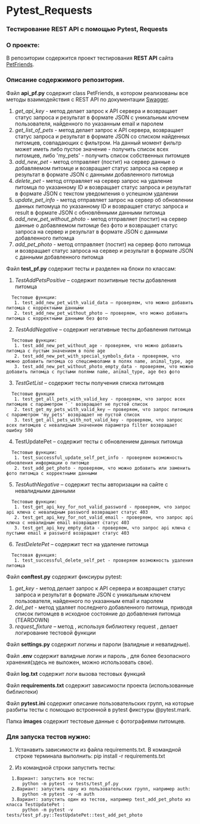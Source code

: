# Pytest_Requests
### Тестирование REST API с помощью Pytest, Requests

### О проекте:
В репозитории содержится проект тестирования **REST API** сайта [PetFriends](https://petfriends.skillfactory.ru/).

### Описание содержимого репозитория.

Файл **api_pf.py** содержит class PetFriends, в котором реализованы все методы взаимодействия с REST API по документации [Swagger](https://petfriends.skillfactory.ru/apidocs/#/).
  1.	*get_api_key* - метод делает запрос к API сервера и возвращает статус запроса и результат в формате JSON с уникальным ключем пользователя, найденного по указанным email и паролем
  2.	*get_list_of_pets* - метод делает запрос к API сервера, возвращает статус запроса и результат в формате JSON со списком найденных питомцев, совпадающих с фильтром. На данный момент 
       фильтр может иметь либо пустое значение - получить список всех питомцев, либо 'my_pets' - получить список собственных питомцев
  3.	*add_new_pet* - метод отправляет (постит) на сервер данные о добавляемом питомце и возвращает статус запроса на сервер и результат в формате JSON с данными добавленного питомца
  4.	*delete_pet* - метод отправляет на сервер запрос на удаление питомца по указанному ID и возвращает статус запроса и результат в формате JSON с текстом уведомления о успешном удалении
  5.	*update_pet_info* - метод отправляет запрос на сервер об обновлении данных питомуца по указанному ID и возвращает статус запроса и result в формате JSON с обновлёнными данными питомца
  6.	*add_new_pet_without_photo* - метод отправляет (постит) на сервер данные о добавляемом питомце без фото и возвращает статус запроса на сервер и результат в формате JSON с данными добавленного питомца
  7.	*add_pet_photo* - метод отправляет (постит) на сервер фото питомца и возвращает статус  запроса на сервер и результат в формате JSON с данными добавленного питомца  
   
 Файл **test_pf.py** содержит тесты и разделен на блоки по классам:
  1.	*TestAddPetsPositive* – содержит позитивные тесты добавления питомца
  
      Тестовые функции:
       1. test_add_new_pet_with_valid_data – проверяем, что можно добавить питомца с корректными данными
       2. test_add_new_pet_without_photo – проверяем, что можно добавить питомца с корректными данными без фото
       
  2.	*TestAddNegative* – содержит негативные тесты добавления питомца
  
      Тестовые функции:
       1. test_add_new_pet_without_age - проверяем, что можно добавить питомца c пустым значением в поле age
       2. test_add_new_pet_with_speсial_symbols_data - проверяем, что можно добавить питомца со спецсимволами в полях name, animal_type, age
       3. test_add_new_pet_without_photo_empty_data - проверяем, что можно добавить питомца с пустыми полями name, animal_type, age без фото
       
  3.	*TestGetList* – содержит тесты получения списка питомцев
   
      Тестовые функции
       1. test_get_all_pets_with_valid_key - проверяем, что запрос всех питомцев c параметром ' ' возвращает не пустой список
       2. test_get_my_pets_with_valid_key – проверяем, что запрос питомцев c параметром 'my_pets' возвращает не пустой список
       3. test_get_all_pets_with_not_valid_key - проверяем, что запрос всех питомцев c невалидным значением параметра filter возвращает ошибку 500
       
  4.	TestUpdatePet – содержит тесты с обновлением данных питомца
  
      Тестовые функции:
       1. test_successful_update_self_pet_info - проверяем возможность обновления информации о питомце
       2. test_add_pet_photo - проверяем, что можно добавить или заменить фото питомца с корректными данными
       
  5.	*TestAuthNegative* – содержит тесты авторизации на сайте с невалидными данными
  
      Тестовые функции:
       1. test_get_api_key_for_not_valid_password - проверяем, что запрос api ключа с невалидным password возвращает статус 403
       2. test_get_api_key_for_not_valid_email - проверяем, что запрос api ключа с невалидным email возвращает статус 403
       3. test_get_api_key_empty_data - проверяем, что запрос api ключа с пустыми email и password возвращает статус 403
       
  6.	*TestDeletePet* – содержит тест на удаление питомца
  
      Тестовая функция:
       1. test_successful_delete_self_pet - проверяем возможность удаления питомца
       
Файл **conftest.py** содержит фиксиуры pytest:
  1.	*get_key* - метод делает запрос к API сервера и возвращает статус запроса и результат в формате  JSON с уникальным ключем пользователя, найденного по указанным email и паролем
  2.	*del_pet* - метод удаляет последнего добавленного питомца, приводя список питомцев в исходное состояние до добавления питомца (TEARDOWN)
  3.	*request_fixture* – метод , используя библиотеку request , делает логирование тестовой функции
  
Файл **settings.py** содержит логины и пароли (валидные и невалидные).

Файл **.env** содержит валидные логин и пароль , для более безопасного хранения(здесь не выложен, можно использовать свои).

Файл **log.txt** содержит логи вызова тестовых функций

Файл **requirements.txt** содержит зависимости проекта (использованные библиотеки)

Файл **pytest.ini** содержит описание пользовательских групп, на которые разбиты тесты с помощью встроенной в pytest фикстуры @pytest.mark.

Папка **images** содержит тестовые данные с фотографиями питомцев.

### Для запуска тестов нужно:
   1.	Устанавить зависимости из файла requirements.txt.
      В командной строке терминала выполнить: pip install -r requirements.txt
      
   2.	Из командной строки запустить тесты: 
   
      1.Вариант: запустить все тесты: 
          python -m pytest -v tests/test_pf.py
      2.Вариант: запустить одну из пользовательских групп, например auth:
          python -m pytest -v -m auth
      3.Вариант: запустить один из тестов, например test_add_pet_photo из класса TestUpdatePet :
          python -m pytest -v tests/test_pf.py::TestUpdatePet::test_add_pet_photo

